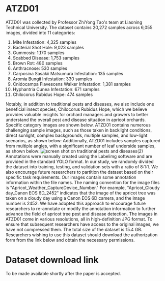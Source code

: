 # ATZD01
ATZD01 was collected by Professor ZhiYong Tao's team at Liaoning Technical University. The dataset contains 20,272 samples across 6,055 images, divided into 11 categories:
1.	Mite Infestation: 4,325 samples
2.	Bacterial Shot Hole: 9,023 samples
3.	Gummosis: 1,170 samples
4.	Scabbed Disease: 1,753 samples
5.	Brown Rot: 480 samples
6.	Anthracnose: 530 samples
7.	Carposina Sasakii Matsumura Infestation: 135 samples
8.	Aromia Bungii Infestation: 330 samples
9.	Cnidocampa Flavescens Walker Infestation: 1,381 samples
10.	Hyphantria Cunea Infestation: 671 samples
11.	Chilocorus Rubidus Hope: 474 samples

Notably, in addition to traditional pests and diseases, we also include one beneficial insect species, Chilocorus Rubidus Hope, which we believe provides valuable insights for orchard managers and growers to better understand the overall pest and disease situation in apricot orchards. Specific category images are shown below.
ATZD01 contains numerous challenging sample images, such as those taken in backlight conditions, direct sunlight, complex backgrounds, multiple samples, and low-light scenarios, as shown below:
Additionally, ATZD01 includes samples captured from multiple angles, with a significant number of leaf underside samples, as shown below:
![screen shot on traditional pests and diseases(2)](https://github.com/user-attachments/assets/11b0414b-17ae-4c3d-9995-c516e811ef8c)
Annotations were manually created using the Labelimg software and are provided in the standard YOLO format. In our study, we randomly divided the dataset into training, testing, and validation sets with a ratio of 8:1:1. We also encourage future researchers to partition the dataset based on their specific task requirements.
Our images contain some annotation information within the file names. The naming convention for the image files is "Apricot_Weather_CaptureDevice_Number." For example, "Apricot_Cloudy day_Canon EOS 6D_2452" indicates that the image of the apricot tree was taken on a cloudy day using a Canon EOS 6D camera, and the image number is 2452. We have adopted this approach to encourage future researchers to re-annotate or modify the annotation information to further advance the field of apricot tree pest and disease detection.
The images in ATZD01 come in various resolutions, all in high-definition JPG format. To ensure that subsequent researchers have access to the original images, we have not compressed them. The total size of the dataset is 15.4 GB.
Researchers wishing to use this dataset should download the authorization form from the link below and obtain the necessary permissions.
# Dataset download link
To be made available shortly after the paper is accepted.
